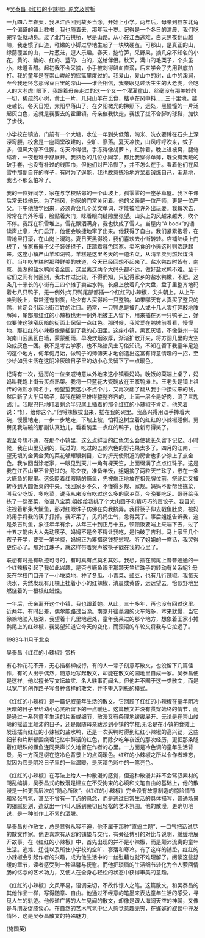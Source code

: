 #[吴泰昌《红红的小辣椒》原文及赏析](https://www.vrrw.net/wx/9134.html)

一九四六年春天，我从江西回到故乡当涂，开始上小学。两年后，母亲到县东北角一个偏僻的镇上教书，我也随着去，那年我十岁。记得是一个冬日的清晨，我们吃完早饭就动身。过了北门石拱桥，尽是山路。从小在江西逃难，白天黑夜翻山越岭，我走惯了山道，稚嫩的小脚过早地生起了一块块硬茧。可那山，是真正的山，绿荫覆盖的山，一片葱茏，逗人乐趣。春天，挖竹笋，采野果，摘几朵不知名的小花，黄的、紫的、红的、蓝的、白的，送给伴侣。秋天，满山的毛栗子，个头虽小，味道香甜。起初我不会采摘，小手被刺得鲜血直滴，后来学会了先用鞋底拍打。我的童年是在崇山峻岭的摇篮里度过的。我爱山，爱山中的树，山中的溪涧，至今我还怀念那绵亘百里的深山——谁会相信，我亲眼见过活生生的大老虎，会吃人的大老虎! 眼下，我跟着母亲走过的这一个又一个濯濯童山，丝毫没有那美妙的一切，稀疏的小树，黄土一片，几只山羊在觅食，枯草在风中抖……三十里地，越走越长，冬天日短，太阳早落山了。在夕阳微光的拂照下，远处，黑憧憧的一片泛起灰白色，这就是我要去的霍里镇。母亲催我快走，我拔了拔不合脚的球鞋，加快了步伐。

小学校在镇边，门前有一个大塘，水位一年到头低落，淘米、洗衣要蹲在石头上深深弯腰。校舍是一座祠堂改建的，空旷、寥落。夏天凉快，山风呼呼吹来，蚊子多，但风大停不住脚。冬天冷得很，手冻得像胡萝卜，红肿着。晚上进被窝，腿蜷缩着，一夜也难于舒展开。我熟悉的几位小同学，都比我穿得单薄，既没有我戴的破手套，也没有补过的线围巾，但他们对严冷惯了，并不怎么在乎。看着他们在风雪中那副自在的样子，有时为了逞能，我也故意拣冷地方呆着锻炼自己，渐渐地，我也不那么怕冷了。



我的一位好同学，家在与学校贴邻的一个山坡上，孤零零的一座茅草屋。我下午课后常去找他玩。为了挡风，他家的门常关闭着。他的父亲是一位严师，更是一位严父。下午他放学回来，必须背会几个英文单词，才能被准许外出玩耍。我每次去，常常在门外等着，脸贴着大门，眯着眼向缝隙里张望。山头上的风越来越大，吹个不停。我踩在积雪堆上，雪花飘洒满身，我也快成了雪人。当屋内“A book”的诵读声止息，大门启开，他便会敏捷地窜了出来。他获得了自由。我们紧紧抱着，在雪地里打滚，在山岗上漫跑。夏日天黑得晚，我们喜欢去小街转转。店铺陆续上门板了，张家布摊子父子装好担子，正踏着暮色回家。卖吃食的小摊这时则活跃起来。这座小镇产山羊和湖鸭。羊糕是这里冬天的一道名菜，从清早卖到燃起煤油灯。当年吃羊糕时那种鲜美的味道，今天已经回想不起来了。盐水鸭四时皆有，南京、芜湖的盐水鸭闻名全国，这里离这两个大码头都不远，做好盐水鸭不难。至于它们之间有何区别，我未作过比较，不得而知，只记得家乡的盐水鸭嫩，不肥。这条几十米长的小街有三四个摊子卖盐水鸭，长桌上放着几个大盘，盘子里整齐地码着七八只鸭子，无一例外;每只鸭尾部都插一个红红的小辣椒，尖头朝上。从上午卖到晚上，常常还有剩货，绝少有人买得起一只整鸭。如果哪天有人真买了整只的鸭，肯定会引起沿街百姓的注目。通常，一只鸭总是被几人或十几人零打碎敲地肢解掉，尾部那红红的小辣椒也无一例外地被主人留下，用来插在另一只鸭子上，好似要使这狭窄灰暗的街面上保留一点红色。那时候，我常爱在鸭摊前看看，慢慢地，那红红的小辣椒像是插到了我的心田里。这座小镇，黑瓦灰墙，不像徽州一带皖南山区黑瓦白墙，蒙蒙细雨，早晚炊烟浓厚，渐渐扩散开来，将方圆几里的太空染成灰色一团。我不是考古学家，也不熟谙风土习俗知识，不知在留下我童年足迹的这个地方，何年何月始，做鸭子的师傅天才地创造出这富有诗意情趣的一招，至少给如我生活在这阴冷灰暗日子里的幼小心灵留下了一点暖色。

记得有一次，远房的一位亲戚特意从外地来这小镇看妈妈。晚饭的菜端上桌了，妈妈叫我跑上街去买点熟菜。我将一只蓝花大瓷碗放在王家鸭摊上。王老头是镇上祖传的做盐水鸭名手，他望望我这小不点个儿，又再次翻了翻从我手中接过来的钱，然后斩了大半只鸭子，替我在碗里排得整整齐齐的，上面一层全是好肉，浇了三匙卤汁。我眼巴巴地盯着剩余半只尾上插着的那个红红的小辣椒不肯走。他笑着说：“好，给你这个。”他将辣椒拔出来，插在我的碗里。我高兴得用双手捧着大碗，慢慢地走，一步一步地走，下坡上坡，怕将这树立着的红红的小辣椒碰倒。舅舅见我端碗的那副认真劲儿，看看碗里一点红的鸭子，也新奇得笑了。

我至今想不通，在那个小镇里，这么点鲜活的红色怎么会使我长久留下记忆。小时候，我在山里见到的，玩过的，吃过的五颜六色的野花果太多了。四月的江南，一望无垠的金黄金黄的菜花够耀眼刺目，它的折光使附近的房舍也多少涂上了点金色。我乍回当涂老家，一眼见到天井一角有棵天竺，上面缀满了点点红珠子。这是我在江西山里不曾见过的。除夕夜，准备年饭，姐姐摘了两粒天竺珠子，嵌在一条大鳜鱼的眼里。这条眨着红眼睛的鳜鱼，先被端正地放在祖先牌位前，祭祀后又被转移到大圆饭桌的中央。我回家乡不久，不懂得乡规、家规。妈妈不断帮我拣菜，叫我少吃饭，多吃菜，说我从来没有吃过这么多的家乡菜，今晚要吃足。哥哥给我拣了一碟蚕菜，俗语八宝菜;姐姐给我挑了个大肉圆子和精巧巧的蛋饺子。我目光注视着那条大鳜鱼，那对红眼珠子仿佛在向我挤弄。我将筷子伸去戳鱼肚皮，被妈妈用手将我的筷子打掉。我吓呆了，见妈妈生气，急得哭了。事后姐姐告诉我，这是条吉利鱼，象征年年有余，从年三十到正月十五，顿顿饭要端上来端下去，过了十五才能由大人先动筷子。妈妈不是舍不得让我吃，是怕破了吉利。马上家里几个孩子开学，要交一笔学费，妈妈正为筹措这钱犯愁呢。听了姐姐的一席话，我哭得更伤心了。那对红珠子，就这样带着哭声被筷子戳在我的心里了。

联想有时是有轨迹可寻的，有时真有点莫名其妙。我想，插在鸭尾上普普通通的一个红辣椒引起了我如此兴趣，是否与鳜鱼眼里那颗天竺红珠子的转动有关系呢? 母亲在学校门口开了一小块菜地，种了冬瓜、小青菜、豇豆，也有几行辣椒。我每天浇水，突然发现有几棵上挂着小小的红辣椒，清晨或黄昏，远远望去，恰似野地里燃烧着的一根根红蜡烛。

一年后，母亲离开这个小镇，我也跟着她。从此，三十多年，再也没有回过这里。近两年，有时出差，偶尔能路过当涂。南京开往芜湖的火车站多，本来就慢，当它徐徐地驶入慈湖，我望着十几里地远处，童年我呆过的那个地方，想象着王家小摊鸭尾上的红辣椒，我渴望知道它今天的变化，而滚滚的车轮又将我与它拉远了。

1983年11月于北京

吴泰昌《红红的小辣椒》赏析

有心种花花不开，无心插柳柳成行。有的人一辈子刻意写散文，也没留下几篇佳作，有的人出于偶然，随意地写起散文，却能在散文的园地里自成一家。吴泰昌便是这样。他以擅长写文坛故实、名人轶事而闻名。但他并不囿于这一类散文，而是以宽广的创作路子写各种各样的散文，并不堕入刻板的模式。

《红红的小辣椒》是一篇记叙童年生活的散文。它回顾了红红的小辣椒在童年阴冷灰暗的日子里给幼小心灵所留下的一点暖色。这篇散文并没有贯穿始终的情节，而是通过一系列童年生活的片断或细节，散漫又有条理地缓缓展开。无论是在崇山峻岭的摇篮里颠沛的日子，还是跟随母亲跋涉到小镇的学校;无论是在小镇的食摊上发现插有红红的小辣椒的盐水鸭，还是一次买鸭时得到红红小辣椒的高兴劲，这些细节和片断都围绕着记忆中鲜活的红色，而除夕吃年夜饭的那次经历，更把那条眨着红眼珠的鳜鱼连同哭声长久地留在作者的心里。一方面是冷色调的童年生活背景，另一方面是缀在这冷色背景上的点滴暖色。红红的小辣椒之所以令作者难忘，就因为它是阴冷日子里的一丝温暖，是灰暗色彩中的一笔亮色。

《红红的小辣椒》在写法上给人一种散漫的感觉，但这种散漫并非不会驾驭素材的胡乱编排，吴泰昌式的散漫是建立在不受拘束的心境和文笔自由的基础上，他的散漫是一种更高层次的“随心所欲”。《红红的小辣椒》完全没有故意制造的惊险情节和紧张气氛，甚至不曾有一丁点的悬念，而是通过日常生活的具体描写，普通场景的细腻刻划，造就出一个叫人感到亲切且轻松的艺术氛围。他的散漫，更确切地说，是一种创作上不累的洒脱。

吴泰昌创作散文，总是显得从容不迫，他不属于那种“直逼主题”、一口气把话说尽的散文作家。他更喜欢有从容的铺垫与交代，有旁征博引的对比与说明，缓缓地展开故事。在《红红的小辣椒》中，首先出现的并不是小辣椒，而是颠沛流离的童年生活。逃难、迁徙以及所住小学校的空旷、寥落和寒冷。有了这样的铺垫，红红的小辣椒会引起作者的兴趣，成为他生活中的一丝慰藉也就不难理解了。阅读这些舒缓的章节，读者感受到一种温馨与抚慰。而他把琐屑的生活细节转化为令人萦回情肠的忆念的艺术功力，又使人在全身心轻松的状态中获得审美的意趣。

《红红的小辣椒》文风平易，语调亲切，不故作惊人之笔。这篇散文，和吴泰昌的其他作品一样，写得随意、自由。他通过不经意的笔墨来表达童年生活的感受，寻觅人生的轨迹。他传递广博的人生见闻的散文，却像是跟人海阔天空的神聊，又像是与朋友促膝谈心。在自然的艺术气氛中让人感觉意趣无穷，在娓娓的叙谈中抒发情怀，这是吴泰昌散文的特殊魅力。

(施国英)

